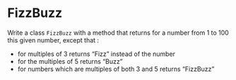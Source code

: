 # FizzBuzz

Write a class `FizzBuzz` with a method that returns for a number from 1 to 100 this given number, except that :
* for multiples of 3 returns “Fizz” instead of the number
* for the multiples of 5 returns “Buzz”
* for numbers which are multiples of both 3 and 5 returns “FizzBuzz”
